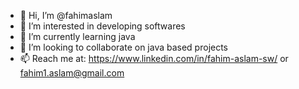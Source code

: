 - 👋 Hi, I’m @fahimaslam
- 👀 I’m interested in developing softwares
- 🌱 I’m currently learning java
- 💞️ I’m looking to collaborate on java based projects
- 📫 Reach me at: https://www.linkedin.com/in/fahim-aslam-sw/ or fahim1.aslam@gmail.com

<!---
fahimaslam/fahimaslam is a ✨ special ✨ repository because its `README.md` (this file) appears on your GitHub profile.
You can click the Preview link to take a look at your changes.
--->
